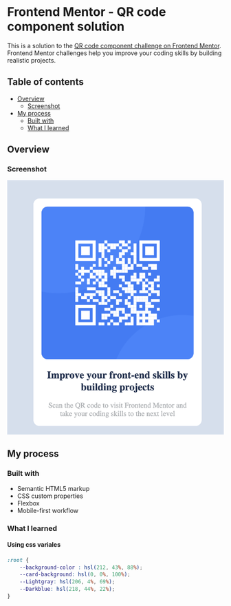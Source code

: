 # Frontend Mentor - QR code component solution

This is a solution to the [QR code component challenge on Frontend Mentor](https://www.frontendmentor.io/challenges/qr-code-component-iux_sIO_H). Frontend Mentor challenges help you improve your coding skills by building realistic projects. 

## Table of contents

- [Overview](#overview)
  - [Screenshot](#screenshot)
- [My process](#my-process)
  - [Built with](#built-with)
  - [What I learned](#what-i-learned)

## Overview

### Screenshot

![QR-code Solution Screenshoot](./assets/images/qr-code-solution-screenshot.png)

## My process

### Built with

- Semantic HTML5 markup
- CSS custom properties
- Flexbox
- Mobile-first workflow

### What I learned

#### Using css variales

```css
:root {
    --background-color : hsl(212, 43%, 88%);
    --card-background: hsl(0, 0%, 100%);
    --Lightgray: hsl(206, 4%, 69%);
    --Darkblue: hsl(218, 44%, 22%);
}
```